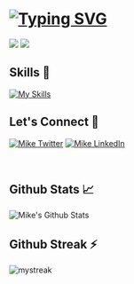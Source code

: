 # [![Typing SVG](https://readme-typing-svg.herokuapp.com/?lines=Hi!+👋+I'm+Mike+Dev+💻;I+am+a+Full+Stack+Web+Developer+⚡)](https://git.io/typing-svg)

[![](https://komarev.com/ghpvc/?username=Michael-0208&color=blue&label=Profile%20Views)](https://github.com/Michael-0208/Michael-0208)
[![](https://img.shields.io/github/followers/Michael-0208?label=GitHub%20Followers)](https://github.com/Michael-0208)

## Skills 🎯

[![My Skills](https://skillicons.dev/icons?i=php,js,laravel,wordpress,vue,jquery,html,css,bootstrap,tailwind,mysql,git,nginx,linux,aws&perline=5)](https://github.com/Michael-0208)

## Let's Connect 🔗 

<a href="https://twitter.com/Michael37437801" target="_blank"><img src="https://img.shields.io/badge/Twitter-%231877F2.svg?&style=flat-square&logo=twitter&logoColor=white" alt=" Mike Twitter"></a>
<a href="https://www.linkedin.com/in/vikash-dangi-ba9387137/" target="_blank"><img src="https://img.shields.io/badge/LinkedIn-%230077B5.svg?&style=flat-square&logo=linkedin&logoColor=white" alt="Mike LinkedIn"></a>


<br>

## Github Stats 📈

![Mike's Github Stats](https://github-readme-stats.vercel.app/api?username=Michael-0208&include_all_commits=true&count_private=true&show_icons=true&theme=tokyonight&hide=stars)

## Github Streak ⚡

<img src="https://github-readme-streak-stats.herokuapp.com/?user=Michael-0208&theme=tokyonight" alt="mystreak"/>
